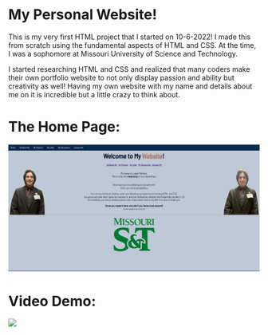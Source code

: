 # My Personal Website!
 
This is my very first HTML project that I started on 10-6-2022!
I made this from scratch using the fundamental aspects of HTML and CSS.
At the time, I was a sophomore at Missouri University of Science and Technology.

I started researching HTML and CSS and realized that many coders make their own portfolio website to not only display passion and ability but creativity as well!
Having my own website with my name and details about me on it is incredible but a little crazy to think about.

# The Home Page:
![](https://github.com/loganmarkley/loganmarkley.github.io/blob/main/Images/DemoIMG.png?raw=true)

# Video Demo:
![](https://github.com/loganmarkley/loganmarkley.github.io/blob/main/WebsiteDemo.gif?raw=true)
